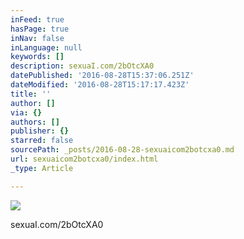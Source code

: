 ```yaml
---
inFeed: true
hasPage: true
inNav: false
inLanguage: null
keywords: []
description: sexuaI.com/2bOtcXA0
datePublished: '2016-08-28T15:37:06.251Z'
dateModified: '2016-08-28T15:17:17.423Z'
title: ''
author: []
via: {}
authors: []
publisher: {}
starred: false
sourcePath: _posts/2016-08-28-sexuaicom2botcxa0.md
url: sexuaicom2botcxa0/index.html
_type: Article

---
```

![](https://the-grid-user-content.s3-us-west-2.amazonaws.com/06d452e5-00d6-4c47-bbff-398509a76876.jpg)

sexuaI.com/2bOtcXA0